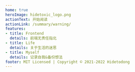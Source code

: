 ```yaml
---
home: true
heroImage: hidetoxic_logo.png
actionText: 开始阅读
actionLink: /summary/warning/
features:
- title: Frontend
  details: 前端无责任指北
- title: Life
  details: 关于生活的迷思
- title: Myself
  details: 记录自我&备份想法
footer: MIT Licensed | Copyright © 2021-2022 Hidetodong
---
```

